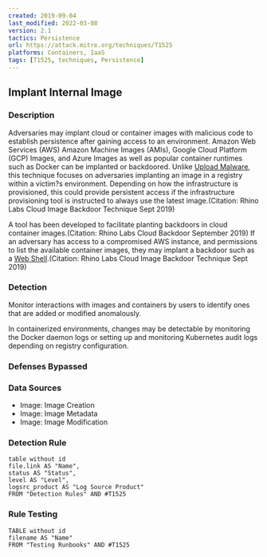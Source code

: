 ```yaml
---
created: 2019-09-04
last_modified: 2022-03-08
version: 2.1
tactics: Persistence
url: https://attack.mitre.org/techniques/T1525
platforms: Containers, IaaS
tags: [T1525, techniques, Persistence]
---
```


## Implant Internal Image

### Description

Adversaries may implant cloud or container images with malicious code to establish persistence after gaining access to an environment. Amazon Web Services (AWS) Amazon Machine Images (AMIs), Google Cloud Platform (GCP) Images, and Azure Images as well as popular container runtimes such as Docker can be implanted or backdoored. Unlike [Upload Malware](https://attack.mitre.org/techniques/T1608/001), this technique focuses on adversaries implanting an image in a registry within a victim?s environment. Depending on how the infrastructure is provisioned, this could provide persistent access if the infrastructure provisioning tool is instructed to always use the latest image.(Citation: Rhino Labs Cloud Image Backdoor Technique Sept 2019)

A tool has been developed to facilitate planting backdoors in cloud container images.(Citation: Rhino Labs Cloud Backdoor September 2019) If an adversary has access to a compromised AWS instance, and permissions to list the available container images, they may implant a backdoor such as a [Web Shell](https://attack.mitre.org/techniques/T1505/003).(Citation: Rhino Labs Cloud Image Backdoor Technique Sept 2019)

### Detection

Monitor interactions with images and containers by users to identify ones that are added or modified anomalously.

In containerized environments, changes may be detectable by monitoring the Docker daemon logs or setting up and monitoring Kubernetes audit logs depending on registry configuration. 

### Defenses Bypassed



### Data Sources

  - Image: Image Creation
  -  Image: Image Metadata
  -  Image: Image Modification
### Detection Rule

```dataview
table without id
file.link AS "Name",
status AS "Status",
level AS "Level",
logsrc_product AS "Log Source Product"
FROM "Detection Rules" AND #T1525
```

### Rule Testing

```dataview
TABLE without id
filename AS "Name"
FROM "Testing Runbooks" AND #T1525
```
